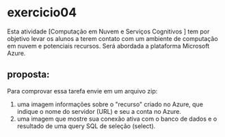 # exercicio04
Esta atividade [Computação em Nuvem e Serviços Cognitivos ] tem por objetivo levar os alunos a terem contato com um ambiente de computação em nuvem e potenciais recursos. Será abordada a plataforma Microsoft Azure.

## proposta:
Para comprovar essa tarefa envie em um arquivo zip:
1. uma imagem informações sobre o "recurso" criado no Azure, que indique o nome do servidor (URL) e seu a conta no Azure.
2. uma imagem que mostre sua conexão ativa com o banco de dados e o resultado de uma query SQL de seleção (select).
